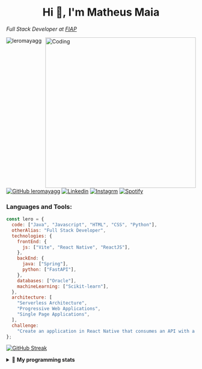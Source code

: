 


<h1 align="center">Hi 👋, I'm Matheus Maia</h1>
<p><em>Full Stack Developer at <a href="https://www.fiap.com.br">FIAP</a></em></p>
<img align="right" alt="Coding" width="400" src="https://i.pinimg.com/originals/6a/72/7f/6a727fbad9da6105c529b6a9dacd2826.gif">

<p align="left"> <img src="https://komarev.com/ghpvc/?username=leromayagg&label=Profile%20views&color=0e75b6&style=flat" alt="leromayagg" /> </p>

[![GitHub leromayagg](https://img.shields.io/badge/Github-000000?logo=github&logoColor=white&style=for-the-badge)](https://github.com/leromayagg)
[![Linkedin](https://img.shields.io/badge/LinkedIn-000000?logo=linkedin&logoColor=white&style=for-the-badge)](https://linkedin.com/in/matheus-maia-ba982a266/)
[![Instagrm](https://img.shields.io/badge/Instagram-000000?logo=instagram&logoColor=white&style=for-the-badge)](https://www.instagram.com/leromayamdm/)
[![Spotify](https://img.shields.io/badge/Spotify-000000?logo=instagram&logoColor=white&style=for-the-badge)](https://open.spotify.com/user/leromayamdm)


<h3 align="left">Languages and Tools:</h3>

```javascript
const lero = {
  code: ["Java", "Javascript", "HTML", "CSS", "Python"],
  otherAlias: "Full Stack Developer",
  technologies: {
    frontEnd: {
      js: ["Vite", "React Native", "ReactJS"],
    },
    backEnd: {
      java: ["Spring"],
      python: ["FastAPI"],
    },
    databases: ["Oracle"],
    machineLearning: ["Scikit-learn"],
  },
  architecture: [
    "Serverless Architecture",
    "Progressive Web Applications",
    "Single Page Applications",
  ],
  challenge:
    "Create an application in React Native that consumes an API with a backend",
};
```

[![GitHub Streak](https://streak-stats.demolab.com?user=leromayagg&theme=violet-punch&locale=pt_BR)](https://git.io/streak-stats)


<details> 
 <summary>🤖 <b>My programming stats</b></summary>
<br>
<!--START_SECTION:waka-->

```txt
TypeScript   44 mins         ███████████████░░░░░░░░░░   59.40 %
JSON         26 mins         ████████▓░░░░░░░░░░░░░░░░   35.30 %
TSConfig     3 mins          █░░░░░░░░░░░░░░░░░░░░░░░░   04.58 %
Other        0 secs          ░░░░░░░░░░░░░░░░░░░░░░░░░   00.42 %
JavaScript   0 secs          ░░░░░░░░░░░░░░░░░░░░░░░░░   00.25 %
```

<!--END_SECTION:waka-->
